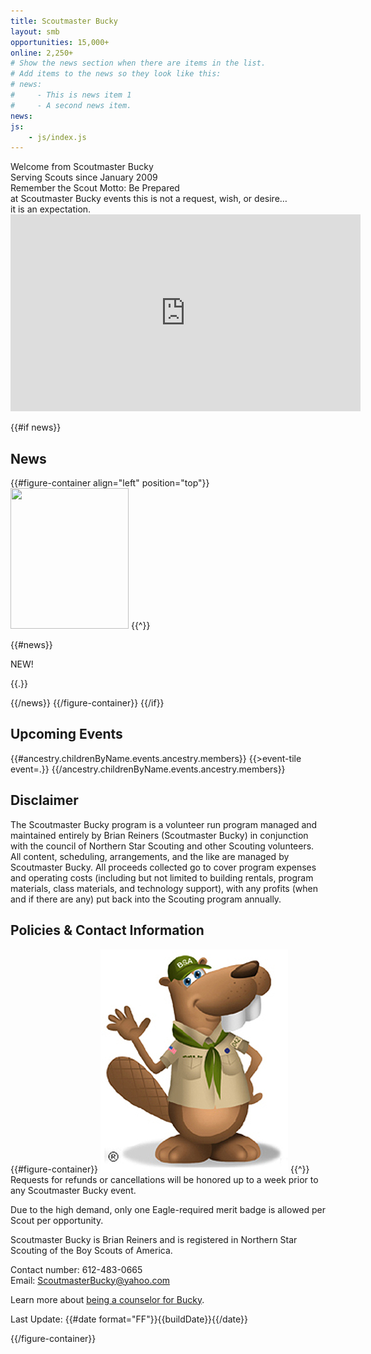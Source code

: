 ```yaml
---
title: Scoutmaster Bucky
layout: smb
opportunities: 15,000+
online: 2,250+
# Show the news section when there are items in the list.
# Add items to the news so they look like this:
# news:
#     - This is news item 1
#     - A second news item.
news:
js:
    - js/index.js
---
```


<div class="D(f) Fxd(c)--sm Jc(spa)">
<div>
<div class="C(--themeText) Fw(b) Fz(2em) D(f) Jc(c)">Welcome from Scoutmaster Bucky</div>
<div class="D(f) Jc(c) Pb(1em)">Serving Scouts since January 2009</div>
<div class="Ta(c) Mt(1em)">Remember the Scout Motto: <smb-accent>Be Prepared</smb-accent></div>
<div class="Ta(c)">at Scoutmaster Bucky events this is not a request, wish, or desire…</div>
<div class="Ta(c)"><smb-accent>it is an expectation.</smb-accent></div>
</div>


<!-- D&D
<div class="D(f) Ai(c) Fxd(c) Maw(30%)--l Maw(25%)--_sml">
<a class="D(f) Jc(c)" href="/dnd/"><img src="/dnd/bucky-guild.png" class="W(80%)--_sm W(35%)--m W(60%)--s H(a) Bgc(black) Bdrs(1em)"></a>
<div class="Pt(0.4em) Tt(u) Fw(b) Fz(1.2em)">Dungeons &amp; Dragons</div>
<p>Join Scoutmaster Bucky and his team of Dungeon Masters on October 5th.</p>
<p><a href="/dnd/">Learn more!</a></p>
</div>
-->

<div class="D(f) Ai(c) Fxd(c) Maw(30%)--l Maw(25%)--_sml">
<iframe src="https://www.youtube.com/embed/Pkacs9BdO0Q?modestbranding=1&rel=0" width="560" height="315" title="Scoutmaster Bucky - 2025 March Merit Badge Day - DULUTH, MINNESOTA" frameborder="0" allowfullscreen class="W(100%) H(100%)" style="aspect-ratio: 560 / 315"></iframe>
</div>

</div>

{{#if news}}

## News

{{#figure-container align="left" position="top"}}
<img src="{{@root.rootPath}}images/bucky-with-newspaper.jpg" class="W(100%) H(a)" width="189" height="225" />
{{^}}

{{#news}}

<div class="D(f)">
<div class="D(f) C(red) Fw(b) Px(8px)">NEW!</div>
<div>

{{.}}

</div>
</div>
{{/news}}
{{/figure-container}}
{{/if}}

## Upcoming Events

<div class="D(f) Fxw(w) Jc(sb) Ai(fs) Ta(in)">
{{#ancestry.childrenByName.events.ancestry.members}}
{{>event-tile event=.}}
{{/ancestry.childrenByName.events.ancestry.members}}
</div>

## Disclaimer

The Scoutmaster Bucky program is a volunteer run program managed and maintained entirely by Brian Reiners (Scoutmaster Bucky) in conjunction with the council of Northern Star Scouting and other Scouting volunteers. All content, scheduling, arrangements, and the like are managed by Scoutmaster Bucky. All proceeds collected go to cover program expenses and operating costs (including but not limited to building rentals, program materials, class materials, and technology support), with any profits (when and if there are any) put back into the Scouting program annually.

## Policies & Contact Information

{{#figure-container}}
<img src="images/bucky-waving.jpg" alt="Bucky Waving" class="W(100%) H(a)"/>
{{^}}
Requests for refunds or cancellations will be honored up to a week prior to any Scoutmaster Bucky event.

Due to the high demand, only one Eagle-required merit badge is allowed per Scout per opportunity.

Scoutmaster Bucky is Brian Reiners and is registered in Northern Star Scouting of the Boy Scouts of America.

Contact number: 612-483-0665<br />
Email: <a href="mailto:ScoutmasterBucky@yahoo.com?subject=Home Page Inquiry">ScoutmasterBucky@yahoo.com</a>

Learn more about [being a counselor for Bucky](/counselors/).

Last Update: {{#date format="FF"}}{{buildDate}}{{/date}}

{{/figure-container}}
